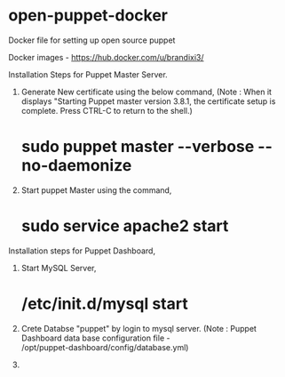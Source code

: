 # open-puppet-docker
Docker file for setting up open source puppet

Docker images - https://hub.docker.com/u/brandixi3/

Installation Steps for Puppet Master Server.

1. Generate New certificate using the below command, (Note : When it displays "Starting Puppet master version 3.8.1, the           certificate setup is complete. Press CTRL-C to return to the shell.)
   # sudo puppet master --verbose --no-daemonize

2. Start puppet Master using the command,
   # sudo service apache2 start

Installation steps for Puppet Dashboard,

1. Start MySQL Server,
   # /etc/init.d/mysql start

2. Crete Databse "puppet" by login to mysql server. (Note : Puppet Dashboard data base configuration file -               
   /opt/puppet-dashboard/config/database.yml)

3. 
   
